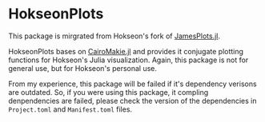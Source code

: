 # HokseonPlots

This package is mirgrated from Hokseon's fork of [JamesPlots.jl](https://github.com/Louhokseson/JamesPlots.jl).

HokseonPlots bases on [CairoMakie.jl](https://docs.makie.org/v0.22/explanations/backends/cairomakie) and provides it conjugate plotting functions for Hokseon's Julia visualization. Again, this package is not for general use, but for Hokseon's personal use. 

From my experience, this package will be failed if it's dependency verisons are outdated. So, if you were using this package, it compling denpendencies are failed, please check the version of the dependencies in ```Project.toml``` and ```Manifest.toml``` files.
